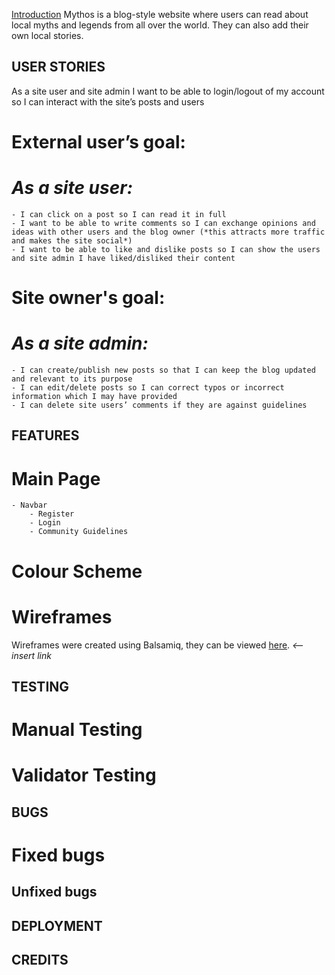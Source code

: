 
[Introduction](#introduction)
Mythos is a blog-style website where users can read about local myths and legends from all over the world. They can also add their own local stories. 


## USER STORIES

As a site user and site admin I want to be able to login/logout of my account so I can interact with the site’s posts and users

# External user’s goal:
# *As a site user:*
    - I can click on a post so I can read it in full
    - I want to be able to write comments so I can exchange opinions and ideas with other users and the blog owner (*this attracts more traffic and makes the site social*)
    - I want to be able to like and dislike posts so I can show the users and site admin I have liked/disliked their content 

# Site owner's goal:
# *As a site admin:*
    - I can create/publish new posts so that I can keep the blog updated and relevant to its purpose
    - I can edit/delete posts so I can correct typos or incorrect information which I may have provided
    - I can delete site users’ comments if they are against guidelines

## FEATURES 
# Main Page
    - Navbar
        - Register
        - Login
        - Community Guidelines

# Colour Scheme

# Wireframes
Wireframes were created using Balsamiq, they can be viewed [here](). *<-- insert link*


## TESTING
# Manual Testing

# Validator Testing


## BUGS
# Fixed bugs


## Unfixed bugs


## DEPLOYMENT


## CREDITS
